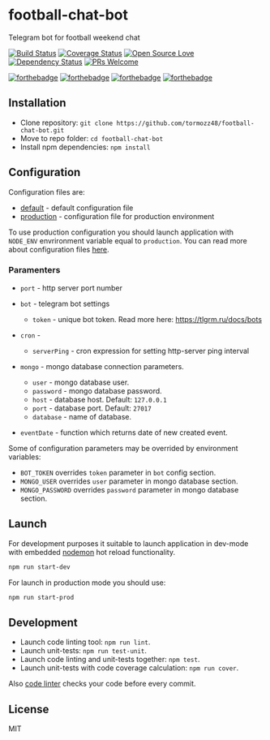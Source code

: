 # football-chat-bot
Telegram bot for football weekend chat

[![Build Status](https://travis-ci.org/tormozz48/football-chat-bot.svg?branch=master)](https://travis-ci.org/tormozz48/football-chat-bot)
[![Coverage Status](https://img.shields.io/coveralls/tormozz48/football-chat-bot.svg?style=flat)](https://coveralls.io/r/tormozz48/football-chat-bot?branch=master)
[![Open Source Love](https://badges.frapsoft.com/os/mit/mit.svg?v=102)](https://github.com/tormozz48/football-chat-bot/)
[![Dependency Status](https://david-dm.org/tormozz48/football-chat-bot.svg)](https://david-dm.org/tormozz48/football-chat-bot)
[![PRs Welcome](https://img.shields.io/badge/PRs-welcome-brightgreen.svg?style=flat-square)](http://makeapullrequest.com)

[![forthebadge](http://forthebadge.com/badges/built-by-developers.svg)](http://forthebadge.com)
[![forthebadge](http://forthebadge.com/badges/built-by-hipsters.svg)](http://forthebadge.com)
[![forthebadge](http://forthebadge.com/badges/uses-git.svg)](http://forthebadge.com)
[![forthebadge](http://forthebadge.com/badges/uses-js.svg)](http://forthebadge.com)

## Installation

* Clone repository: `git clone https://github.com/tormozz48/football-chat-bot.git`
* Move to repo folder: `cd football-chat-bot`
* Install npm dependencies: `npm install`

## Configuration

Configuration files are:

* [default](./config/default.js) - default configuration file
* [production](./config/production.js) - configuration file for production environment

To use production configuration you should launch application with `NODE_ENV` envrironment variable equal to `production`. You can read more about configuration files [here](https://www.npmjs.com/package/config).

### Paramenters

* `port` - http server port number

* `bot` - telegram bot settings
    * `token` - unique bot token. Read more here: https://tlgrm.ru/docs/bots

* `cron` -
    * `serverPing` - cron expression for setting http-server ping interval

* `mongo` - mongo database connection parameters.
    * `user` - mongo database user.
    * `password` - mongo database password.
    * `host` - database host. Default: `127.0.0.1`
    * `port` - database port. Default: `27017`
    * `database` - name of database.

* `eventDate` - function which returns date of new created event.

Some of configuration parameters may be overrided by environment variables:

* `BOT_TOKEN` overrides `token` parameter in `bot` config section.
* `MONGO_USER` overrides `user` parameter in mongo database section.
* `MONGO_PASSWORD` overrides `password` parameter in mongo database section.

## Launch

For development purposes it suitable to launch application in dev-mode
with embedded [nodemon](https://www.npmjs.com/package/nodemon) hot reload functionality.
```bash
npm run start-dev
```

For launch in production mode you should use:
```bash
npm run start-prod
```

## Development

* Launch code linting tool: `npm run lint`.
* Launch unit-tests: `npm run test-unit`.
* Launch code linting and unit-tests together: `npm test`.
* Launch unit-tests with code coverage calculation: `npm run cover`.

Also [code linter](https://eslint.org) checks your code before every commit.

## License

MIT
